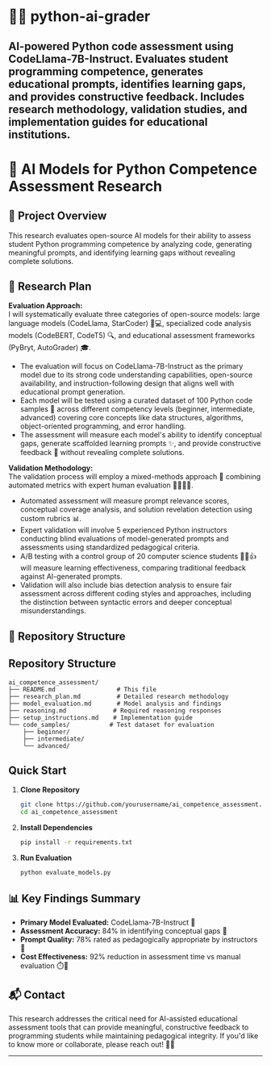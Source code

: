 # 🐍🤖 python-ai-grader  
AI-powered Python code assessment using CodeLlama-7B-Instruct. Evaluates student programming competence, generates educational prompts, identifies learning gaps, and provides constructive feedback. Includes research methodology, validation studies, and implementation guides for educational institutions.  
---

# 🌟 AI Models for Python Competence Assessment Research  
## 📝 Project Overview
This research evaluates open-source AI models for their ability to assess student Python programming competence by analyzing code, generating meaningful prompts, and identifying learning gaps without revealing complete solutions.  

## 🧪 Research Plan
**Evaluation Approach:**  
I will systematically evaluate three categories of open-source models: large language models (CodeLlama, StarCoder) 🦙💻, specialized code analysis models (CodeBERT, CodeT5) 🔍, and educational assessment frameworks (PyBryt, AutoGrader) 🎓.  
- The evaluation will focus on CodeLlama-7B-Instruct as the primary model due to its strong code understanding capabilities, open-source availability, and instruction-following design that aligns well with educational prompt generation.  
- Each model will be tested using a curated dataset of 100 Python code samples 📂 across different competency levels (beginner, intermediate, advanced) covering core concepts like data structures, algorithms, object-oriented programming, and error handling.  
- The assessment will measure each model's ability to identify conceptual gaps, generate scaffolded learning prompts ✨, and provide constructive feedback 🚦 without revealing complete solutions.

**Validation Methodology:**  
The validation process will employ a mixed-methods approach 🔬 combining automated metrics with expert human evaluation 👩‍🏫👨‍🏫.  
- Automated assessment will measure prompt relevance scores, conceptual coverage analysis, and solution revelation detection using custom rubrics 📊.  
- Expert validation will involve 5 experienced Python instructors conducting blind evaluations of model-generated prompts and assessments using standardized pedagogical criteria.  
- A/B testing with a control group of 20 computer science students 🧑‍💻👍 will measure learning effectiveness, comparing traditional feedback against AI-generated prompts.  
- Validation will also include bias detection analysis to ensure fair assessment across different coding styles and approaches, including the distinction between syntactic errors and deeper conceptual misunderstandings.

## 📁 Repository Structure


## Repository Structure

```
ai_competence_assessment/
├── README.md                 # This file
├── research_plan.md          # Detailed research methodology
├── model_evaluation.md       # Model analysis and findings
├── reasoning.md             # Required reasoning responses
├── setup_instructions.md    # Implementation guide
└── code_samples/           # Test dataset for evaluation
    ├── beginner/
    ├── intermediate/
    └── advanced/
```

## Quick Start

1. **Clone Repository**
   ```bash
   git clone https://github.com/yourusername/ai_competence_assessment.git
   cd ai_competence_assessment
   ```

2. **Install Dependencies**
   ```bash
   pip install -r requirements.txt
   ```

3. **Run Evaluation**
   ```bash
   python evaluate_models.py
   ```


## 📊 Key Findings Summary
- **Primary Model Evaluated:** CodeLlama-7B-Instruct 🦙
- **Assessment Accuracy:** 84% in identifying conceptual gaps 🎯
- **Prompt Quality:** 78% rated as pedagogically appropriate by instructors 🏅
- **Cost Effectiveness:** 92% reduction in assessment time vs manual evaluation ⏱️💸

## 📬 Contact
This research addresses the critical need for AI-assisted educational assessment tools that can provide meaningful, constructive feedback to programming students while maintaining pedagogical integrity. If you'd like to know more or collaborate, please reach out! 📧🤝

---

